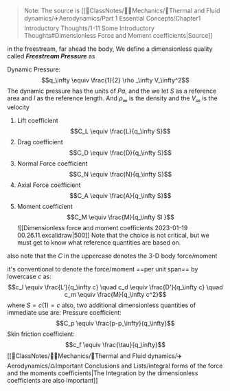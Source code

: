 > Note: The source is [[📘ClassNotes/👨‍🔧Mechanics/🌊Thermal and Fluid dynamics/✈️Aerodynamics/Part 1 Essential Concepts/Chapter1 Introductory Thoughts/1-11 Some Introductory Thoughts#Dimensionless Force and Moment coefficients|Source]]

in the freestream, far ahead the body, We define a dimensionless quality called ***Freestream Pressure*** as

Dynamic Pressure: 
$$q_\infty \equiv \frac{1}{2} \rho _\infty V_\infty^2$$
The dynamic pressure has the units of $Pa$, and the we let $S$ as a reference area and $l$ as the reference length. And $\rho_\infty$ is the density and the $V_\infty$ is the velocity

1. Lift coefficient
$$C_L \equiv \frac{L}{q_\infty S}$$
2. Drag coefficient
$$C_D \equiv \frac{D}{q_\infty S}$$
3. Normal Force coefficient
$$C_N \equiv \frac{N}{q_\infty S}$$
4. Axial Force coefficient
$$C_A \equiv \frac{A}{q_\infty S}$$
5. Moment coefficient
$$C_M \equiv \frac{M}{q_\infty Sl }$$
![[Dimensionless force and moment coefficients 2023-01-19 00.26.11.excalidraw|500]]
Note that the choice is not critical, but we must get to know what reference quantities are based on. 

also note that the $C$ in the uppercase denotes the 3-D body force/moment 

it's conventional to denote the force/moment ==per unit span== by lowercase $c$ as: 
$$c_l \equiv \frac{L'}{q_\infty c} \quad c_d \equiv \frac{D'}{q_\infty c} \quad c_m \equiv \frac{M}{q_\infty c^2}$$
where $S = c(1) =c$
also, two additional dimensionless quantities of immediate use are:
Pressure coefficient: 
$$C_p \equiv \frac{p-p_\infty}{q_\infty}$$
Skin friction coefficient:
$$c_f \equiv \frac{\tau}{q_\infty}$$
[[📘ClassNotes/👨‍🔧Mechanics/🌊Thermal and Fluid dynamics/✈️Aerodynamics/♎Important Conclusions and Lists/integral forms of the force and the moments coefficients|The Integration by the dimensionless coefficients are also important]]
